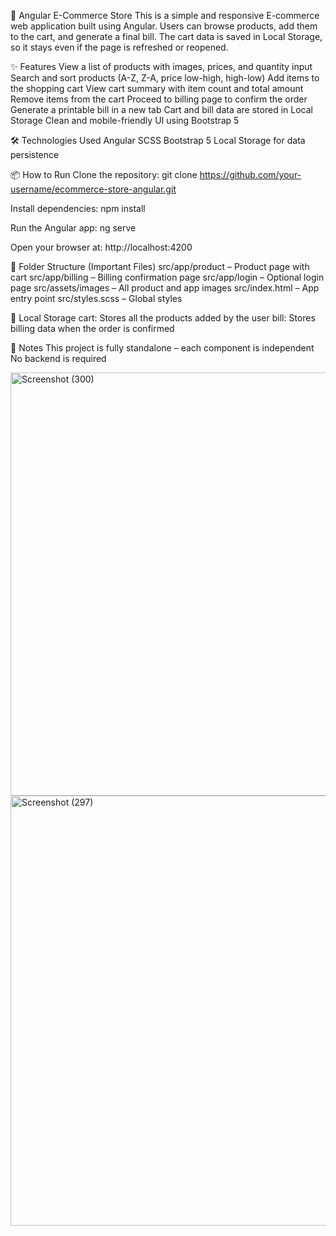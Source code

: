 🛒 Angular E-Commerce Store
This is a simple and responsive E-commerce web application built using Angular. Users can browse products, add them to the cart, and generate a final bill. The cart data is saved in Local Storage, so it stays even if the page is refreshed or reopened.

✨ Features
View a list of products with images, prices, and quantity input
Search and sort products (A-Z, Z-A, price low-high, high-low)
Add items to the shopping cart
View cart summary with item count and total amount
Remove items from the cart
Proceed to billing page to confirm the order
Generate a printable bill in a new tab
Cart and bill data are stored in Local Storage
Clean and mobile-friendly UI using Bootstrap 5

🛠️ Technologies Used
Angular
SCSS
Bootstrap 5
Local Storage for data persistence

📦 How to Run
Clone the repository:
git clone https://github.com/your-username/ecommerce-store-angular.git

Install dependencies:
npm install

Run the Angular app:
ng serve

Open your browser at:
http://localhost:4200

📁 Folder Structure (Important Files)
src/app/product – Product page with cart
src/app/billing – Billing confirmation page
src/app/login – Optional login page
src/assets/images – All product and app images
src/index.html – App entry point
src/styles.scss – Global styles

💾 Local Storage
cart: Stores all the products added by the user
bill: Stores billing data when the order is confirmed

📝 Notes
This project is fully standalone – each component is independent
No backend is required

<img width="1219" height="677" alt="Screenshot (300)" src="https://github.com/user-attachments/assets/a65d3caf-539e-449f-873b-70f508add635" />
<img width="1207" height="688" alt="Screenshot (297)" src="https://github.com/user-attachments/assets/56b5387d-8f96-4b3c-96b9-c1a6fe006f42" />
